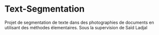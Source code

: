 # Text-Segmentation

Projet de segmentation de texte dans des photographies de documents en utilisant des méthodes élementaires.
Sous la supervision de Saïd Ladjal
